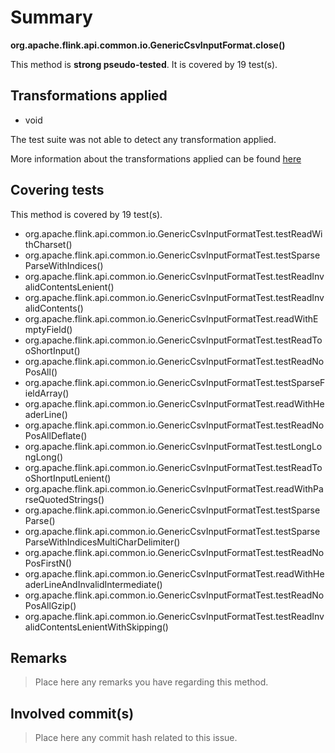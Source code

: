# Summary
**org.apache.flink.api.common.io.GenericCsvInputFormat.close()**

This method is **strong pseudo-tested**.
It is covered by 19 test(s). 


## Transformations applied

- void


The test suite was not able to detect any transformation applied.

More information about the transformations applied can be found [here](https://github.com/STAMP-project/pitest-descartes)

## Covering tests
This method is covered by 19 test(s).
* org.apache.flink.api.common.io.GenericCsvInputFormatTest.testReadWithCharset()
* org.apache.flink.api.common.io.GenericCsvInputFormatTest.testSparseParseWithIndices()
* org.apache.flink.api.common.io.GenericCsvInputFormatTest.testReadInvalidContentsLenient()
* org.apache.flink.api.common.io.GenericCsvInputFormatTest.testReadInvalidContents()
* org.apache.flink.api.common.io.GenericCsvInputFormatTest.readWithEmptyField()
* org.apache.flink.api.common.io.GenericCsvInputFormatTest.testReadTooShortInput()
* org.apache.flink.api.common.io.GenericCsvInputFormatTest.testReadNoPosAll()
* org.apache.flink.api.common.io.GenericCsvInputFormatTest.testSparseFieldArray()
* org.apache.flink.api.common.io.GenericCsvInputFormatTest.readWithHeaderLine()
* org.apache.flink.api.common.io.GenericCsvInputFormatTest.testReadNoPosAllDeflate()
* org.apache.flink.api.common.io.GenericCsvInputFormatTest.testLongLongLong()
* org.apache.flink.api.common.io.GenericCsvInputFormatTest.testReadTooShortInputLenient()
* org.apache.flink.api.common.io.GenericCsvInputFormatTest.readWithParseQuotedStrings()
* org.apache.flink.api.common.io.GenericCsvInputFormatTest.testSparseParse()
* org.apache.flink.api.common.io.GenericCsvInputFormatTest.testSparseParseWithIndicesMultiCharDelimiter()
* org.apache.flink.api.common.io.GenericCsvInputFormatTest.testReadNoPosFirstN()
* org.apache.flink.api.common.io.GenericCsvInputFormatTest.readWithHeaderLineAndInvalidIntermediate()
* org.apache.flink.api.common.io.GenericCsvInputFormatTest.testReadNoPosAllGzip()
* org.apache.flink.api.common.io.GenericCsvInputFormatTest.testReadInvalidContentsLenientWithSkipping()


## Remarks
> Place here any remarks you have regarding this method.

## Involved commit(s)

> Place here any commit hash related to this issue.
